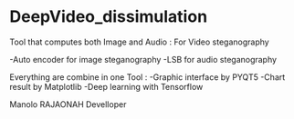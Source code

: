 # DeepVideo_dissimulation

Tool that computes both Image and Audio :
For Video steganography

-Auto encoder for image steganography
-LSB for audio steganography

Everything are combine in one Tool :
-Graphic interface by PYQT5
-Chart result by Matplotlib
-Deep learning with Tensorflow 

Manolo RAJAONAH Develloper
